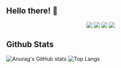 ## Hello there! :wave:

<p align="center">
  <a href="https://www.linkedin.com/in/natanaelmatos/"><img src="https://img.shields.io/badge/-natanaelmatos-blue?style=flat&logo=Linkedin&logoColor=white" /></a>
  <a href="mailto:natanbmatos@gmail.com"><img src="https://img.shields.io/badge/-natanbmatos@gmail.com-c14438?style=flat&logo=Gmail&logoColor=white" /></a>
  <a href="https://www.instagram.com/natanbmatos/"><img src="https://img.shields.io/badge/-natanbmatos-orange?style=flat&logo=Instagram&logoColor=white" /></a>
  <a href="https://www.twitch.tv/natanzbm"><img src="https://img.shields.io/badge/-natanzbm-purple?style=flat&logo=Twitch&logoColor=white" /></a>
</p>

## Github Stats

![Anurag's GitHub stats](https://github-readme-stats.vercel.app/api?username=natanzbm&show_icons=true&theme=dark&include_all_commits=true)
![Top Langs](https://github-readme-stats.vercel.app/api/top-langs/?username=natanzbm&layout=compact&theme=dark)
